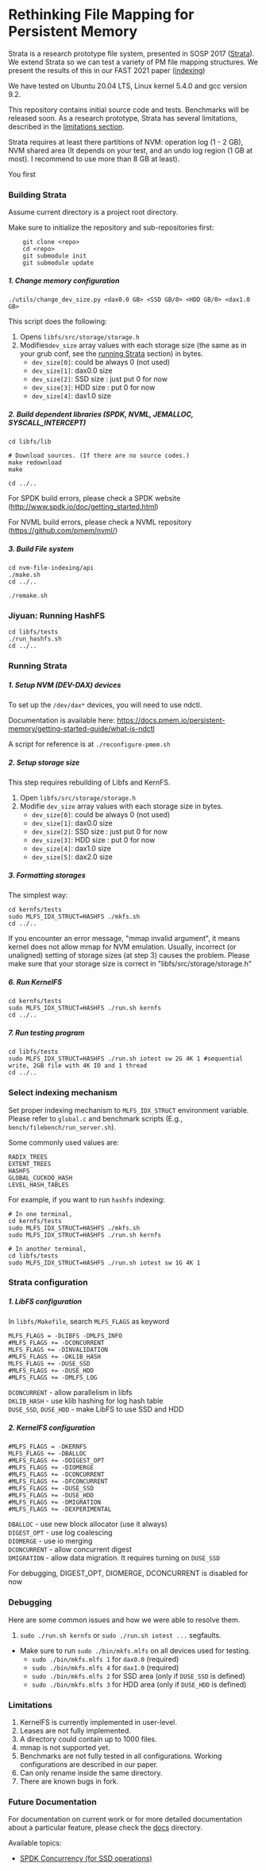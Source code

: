 Rethinking File Mapping for Persistent Memory
==================================

Strata is a research prototype file system, presented in SOSP 2017 ([Strata]).
We extend Strata so we can test a variety of PM file mapping structures. We
present the results of this in our FAST 2021 paper ([indexing])

We have tested on Ubuntu 20.04 LTS, Linux kernel 5.4.0 and gcc
version 9.2.

This repository contains initial source code and tests. Benchmarks will be
released soon. As a research prototype, Strata has several limitations,
described in the [limitations section](#limitations).

Strata requires at least there
partitions of NVM: operation log (1 - 2 GB), NVM shared area (It depends on
your test, and an undo log region (1 GB at most). I recommend to use more than 8 GB at least).

You first 

### Building Strata ###

Assume current directory is a project root directory.

Make sure to initialize the repository and sub-repositories first:

```shell
    git clone <repo>
    cd <repo>
    git submodule init
    git submodule update
```

##### 1. Change memory configuration

~~~shell
./utils/change_dev_size.py <dax0.0 GB> <SSD GB/0> <HDD GB/0> <dax1.0 GB>
~~~

This script does the following:

1. Opens `libfs/src/storage/storage.h`
2. Modifies`dev_size` array values with each storage size (the same as in your
   grub conf, see the [running Strata](#runningstrata) section) in bytes.
    - `dev_size[0]`: could be always 0 (not used)
    - `dev_size[1]`: dax0.0 size
    - `dev_size[2]`: SSD size : just put 0 for now
    - `dev_size[3]`: HDD size : put 0 for now
    - `dev_size[4]`: dax1.0 size

##### 2. Build dependent libraries (SPDK, NVML, JEMALLOC, SYSCALL_INTERCEPT)

~~~shell
cd libfs/lib

# Download sources. (If there are no source codes.)
make redownload
make

cd ../..
~~~

For SPDK build errors, please check a SPDK website (http://www.spdk.io/doc/getting_started.html)

For NVML build errors, please check a NVML repository (https://github.com/pmem/nvml/)

##### 3. Build File system

~~~shell
cd nvm-file-indexing/api
./make.sh
cd ../..

./remake.sh
~~~



### Jiyuan: Running HashFS

```shell
cd libfs/tests
./run_hashfs.sh
cd ../..
```



### Running Strata ###

##### 1. Setup NVM (DEV-DAX) devices

To set up the `/dev/dax*` devices, you will need to use ndctl.

Documentation is available here: https://docs.pmem.io/persistent-memory/getting-started-guide/what-is-ndctl

A script for reference is at `./reconfigure-pmem.sh`

##### 2. Setup storage size

This step requires rebuilding of Libfs and KernFS.

1. Open `libfs/src/storage/storage.h`
2. Modifie `dev_size` array values with each storage size in bytes.
   - `dev_size[0]`: could be always 0 (not used)
   - `dev_size[1]`: dax0.0 size
   - `dev_size[2]`: SSD size : just put 0 for now
   - `dev_size[3]`: HDD size : put 0 for now
   - `dev_size[4]`: dax1.0 size
   - `dev_size[5]`: dax2.0 size

##### 3. Formatting storages

The simplest way:

~~~shell
cd kernfs/tests
sudo MLFS_IDX_STRUCT=HASHFS ./mkfs.sh
cd ../..
~~~

If you encounter an error message, "mmap invalid argument",
it means kernel does not allow mmap for NVM emulation.
Usually, incorrect (or unaligned) setting of storage sizes (at step 3) causes
the problem.
Please make sure that your storage size is correct in "libfs/src/storage/storage.h"

##### 6. Run KernelFS

~~~shell
cd kernfs/tests
sudo MLFS_IDX_STRUCT=HASHFS ./run.sh kernfs
cd ../..
~~~

##### 7. Run testing program

~~~shell
cd libfs/tests
sudo MLFS_IDX_STRUCT=HASHFS ./run.sh iotest sw 2G 4K 1 #sequential write, 2GB file with 4K IO and 1 thread
cd ../..
~~~

### Select indexing mechanism

Set proper indexing mechanism to `MLFS_IDX_STRUCT` environment variable.
Please refer to `global.c` and benchmark scripts (E.g., `bench/filebench/run_server.sh`).

Some commonly used values are:

```
RADIX_TREES
EXTENT_TREES
HASHFS
GLOBAL_CUCKOO_HASH
LEVEL_HASH_TABLES
```

For example, if you want to run `hashfs` indexing:

```shell
# In one terminal,
cd kernfs/tests
sudo MLFS_IDX_STRUCT=HASHFS ./mkfs.sh
sudo MLFS_IDX_STRUCT=HASHFS ./run.sh kernfs

# In another terminal,
cd libfs/tests
sudo MLFS_IDX_STRUCT=HASHFS ./run.sh iotest sw 1G 4K 1
```

### Strata configuration ###

##### 1. LibFS configuration ######

In `libfs/Makefile`, search `MLFS_FLAGS` as keyword

~~~~shell
MLFS_FLAGS = -DLIBFS -DMLFS_INFO
#MLFS_FLAGS += -DCONCURRENT
MLFS_FLAGS += -DINVALIDATION
#MLFS_FLAGS += -DKLIB_HASH
MLFS_FLAGS += -DUSE_SSD
#MLFS_FLAGS += -DUSE_HDD
#MLFS_FLAGS += -DMLFS_LOG
~~~~

`DCONCURRENT` - allow parallelism in libfs <br/>
`DKLIB_HASH` - use klib hashing for log hash table <br/>
`DUSE_SSD`, `DUSE_HDD` - make LibFS to use SSD and HDD <br/>

##### 2. KernelFS configuration #####

~~~shell
#MLFS_FLAGS = -DKERNFS
MLFS_FLAGS += -DBALLOC
#MLFS_FLAGS += -DDIGEST_OPT
#MLFS_FLAGS += -DIOMERGE
#MLFS_FLAGS += -DCONCURRENT
#MLFS_FLAGS += -DFCONCURRENT
#MLFS_FLAGS += -DUSE_SSD
#MLFS_FLAGS += -DUSE_HDD
#MLFS_FLAGS += -DMIGRATION
#MLFS_FLAGS += -DEXPERIMENTAL
~~~

`DBALLOC` - use new block allocator (use it always) <br/>
`DIGEST_OPT` - use log coalescing <br/>
`DIOMERGE` - use io merging <br/>
`DCONCURRENT` - allow concurrent digest <br/>
`DMIGRATION` - allow data migration. It requires turning on `DUSE_SSD` <br/>

For debugging, DIGEST_OPT, DIOMERGE, DCONCURRENT is disabled for now

### Debugging ###

Here are some common issues and how we were able to resolve them.

1. `sudo ./run.sh kernfs` or `sudo ./run.sh iotest ...` segfaults.

- Make sure to run `sudo ./bin/mkfs.mlfs` on all devices used for testing.
  + `sudo ./bin/mkfs.mlfs 1` for `dax0.0` (required)
  + `sudo ./bin/mkfs.mlfs 4` for `dax1.0` (required)
  + `sudo ./bin/mkfs.mlfs 2` for SSD area (only if `DUSE_SSD` is defined)
  + `sudo ./bin/mkfs.mlfs 3` for HDD area (only if `DUSE_HDD` is defined)

### Limitations ###

1. KernelFS is currently implemented in user-level.
2. Leases are not fully implemented.
3. A directory could contain up to 1000 files.
4. mmap is not supported yet.
5. Benchmarks are not fully tested in all configurations. Working
   configurations are described in our paper.
6. Can only rename inside the same directory.
7. There are known bugs in fork.

### Future Documentation ###

For documentation on current work or for more detailed documentation
about a particular feature, please check the [docs][docs] directory.

Available topics:

- [SPDK Concurrency (for SSD operations)][spdk_doc]

[Strata]: http://www.cs.utexas.edu/~yjkwon/publication/strata/ "Strata project"
[docs]: docs/
[spdk_doc]: docs/concurrency.md
[indexing]: https://www.usenix.org/conference/fast21/presentation/neal "Rethinking File Mapping for Persistent Memory"
